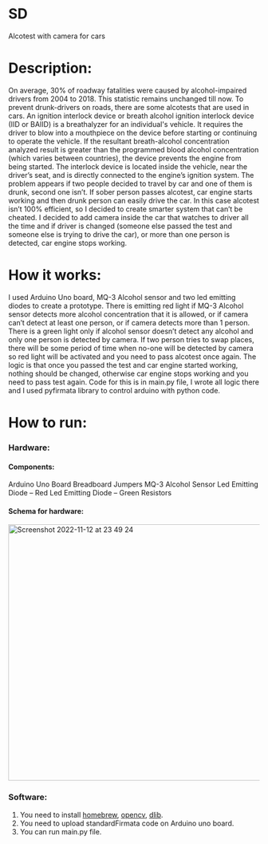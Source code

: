 # SD
Alcotest with camera for cars


# Description:
On average, 30% of roadway fatalities were caused by alcohol-impaired drivers from 2004 to 2018. This statistic remains unchanged till now. To prevent drunk-drivers on roads, there are some alcotests that are used in cars. 
An ignition interlock device or breath alcohol ignition interlock device (IID or BAIID) is a breathalyzer for an individual's vehicle. It requires the driver to blow into a mouthpiece on the device before starting or continuing to operate the vehicle. If the resultant breath-alcohol concentration analyzed result is greater than the programmed blood alcohol concentration (which varies between countries), the device prevents the engine from being started. The interlock device is located inside the vehicle, near the driver’s seat, and is directly connected to the engine’s ignition system.
The problem appears if two people decided to travel by car and one of them is drunk, second one isn’t. If sober person passes alcotest, car engine starts working and then drunk person can easily drive the car. In this case alcotest isn’t 100% efficient, so I decided to create smarter system that can’t be cheated. I decided to add camera inside the car that watches to driver all the time and if driver is changed (someone else passed the test and someone else is trying to drive the car), or more than one person is detected, car engine stops working. 


# How it works: 
I used Arduino Uno board, MQ-3 Alcohol sensor and two led emitting diodes to create a prototype. There is emitting red light if MQ-3 Alcohol sensor detects more alcohol concentration that it is allowed, or if camera can’t detect at least one person, or if camera detects more than 1 person. There is a green light only if alcohol sensor doesn’t detect any alcohol and only one person is detected by camera. If two person tries to swap places, there will be some period of time when no-one will be detected by camera so red light will be activated and you need to pass alcotest once again. The logic is that once you passed the test and car engine started working, nothing should be changed, otherwise car engine stops working and you need to pass test again. Code for this is in main.py file, I wrote all logic there and I used pyfirmata library to control arduino with python code.

# How to run:
### Hardware:
#### Components:
Arduino Uno Board
Breadboard
Jumpers
MQ-3 Alcohol Sensor
Led Emitting Diode – Red
Led Emitting Diode – Green
Resistors

#### Schema for hardware:
<img width="514" alt="Screenshot 2022-11-12 at 23 49 24" src="https://user-images.githubusercontent.com/85623531/201519758-7e8f6dc9-844c-42f6-9c08-394356b44451.png">


### Software:
1)	You need to install [homebrew](https://phoenixnap.com/kb/install-homebrew-on-mac), [opencv](https://docs.opencv.org/4.x/d0/db2/tutorial_macos_install.html), [dlib](https://learnopencv.com/install-dlib-on-macos/). 
2)	You need to upload standardFirmata code on Arduino uno board.
3)	You can run main.py file. 
